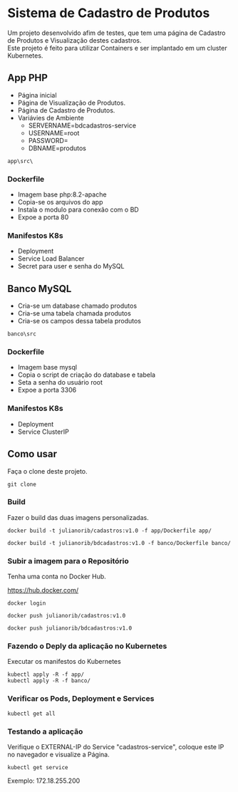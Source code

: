# Sistema de Cadastro de Produtos

Um projeto desenvolvido afim de testes, que tem uma página de Cadastro de Produtos e Visualização destes cadastros.\
Este projeto é feito para utilizar Containers e ser implantado em um cluster Kubernetes.

## App PHP
- Página inicial 
- Página de Visualização de Produtos.
- Página de Cadastro de Produtos.
- Variávies de Ambiente
    - SERVERNAME=bdcadastros-service
    - USERNAME=root
    - PASSWORD=
    - DBNAME=produtos
```
app\src\
```

### Dockerfile
- Imagem base php:8.2-apache
- Copia-se os arquivos do app
- Instala o modulo para conexão com o BD
- Expoe a porta 80


### Manifestos K8s
- Deployment
- Service Load Balancer
- Secret para user e senha do MySQL


## Banco MySQL
- Cria-se um database chamado produtos
- Cria-se uma tabela chamada produtos
- Cria-se os campos dessa tabela produtos

```
banco\src
```

### Dockerfile
- Imagem base mysql
- Copia o script de criação do database e tabela
- Seta a senha do usuário root
- Expoe a porta 3306

### Manifestos K8s
- Deployment
- Service ClusterIP


## Como usar

Faça o clone deste projeto.

```
git clone
```

### Build

Fazer o build das duas imagens personalizadas.

```
docker build -t julianorib/cadastros:v1.0 -f app/Dockerfile app/
```

```
docker build -t julianorib/bdcadastros:v1.0 -f banco/Dockerfile banco/

```

### Subir a imagem para o Repositório

Tenha uma conta no Docker Hub.

<https://hub.docker.com/>


```
docker login
```

```
docker push julianorib/cadastros:v1.0 
```
```
docker push julianorib/bdcadastros:v1.0 
```

### Fazendo o Deply da aplicação no Kubernetes

Executar os manifestos do Kubernetes

```
kubectl apply -R -f app/
kubectl apply -R -f banco/
```

### Verificar os Pods, Deployment e Services

```
kubectl get all
```

### Testando a aplicação

Verifique o EXTERNAL-IP do Service "cadastros-service", coloque este IP no navegador e visualize a Página.

```
kubectl get service
```

Exemplo:
172.18.255.200

